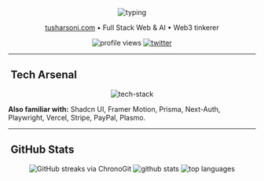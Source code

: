<!-- ====== Typing Intro Header ====== -->
<div align="center">
  <img src="https://readme-typing-svg.herokuapp.com?font=Fira+Code&size=22&duration=3000&pause=800&color=00F7FF&center=true&vCenter=true&width=680&lines=Hey+there,+I'm+Tushar;Full+Stack+Developer;Builder+of+AI+%26+Web+Products;Let's+build+something+awesome" alt="typing" />
  <p align="center">
    <a href="https://tusharsoni.com">tusharsoni.com</a> • Full Stack Web & AI • Web3 tinkerer
  </p>

  <!-- quick badges -->
  <p>
    <img src="https://komarev.com/ghpvc/?username=tusharsoni014&label=Profile%20views&color=0e75b6&style=flat-square" alt="profile views" />
    <a href="https://twitter.com/tusharsoni014" target="_blank"><img src="https://img.shields.io/twitter/follow/tusharsoni014?logo=twitter&style=for-the-badge" alt="twitter" /></a>
  </p>
</div>

---

## ​ Tech Arsenal
<p align="center">
  <img src="https://skillicons.dev/icons?i=html,css,js,ts,react,nextjs,nodejs,express,python,postgres,mongodb,redis,docker,aws,tailwind,redux,git,linux&theme=dark" alt="tech-stack" />
</p>

**Also familiar with:** Shadcn UI, Framer Motion, Prisma, Next-Auth, Playwright, Vercel, Stripe, PayPal, Plasmo.

---

## ​ GitHub Stats
<p align="center">
  <img src="https://chronogit.vercel.app/api/streaks/svg?username=tusharsoni014&theme=dark&accent=%232ea043" alt="GitHub streaks via ChronoGit" />
  <img src="https://github-readme-stats.vercel.app/api?username=tusharsoni014&show_icons=true&theme=tokyonight" alt="github stats" />
  <img src="https://github-readme-stats.vercel.app/api/top-langs/?username=tusharsoni014&layout=compact&langs_count=10&theme=tokyonight&card_width=500" alt="top languages" />
</p>
